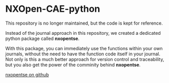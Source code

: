 # NXOpen-CAE-python

This repository is no longer maintained, but the code is kept for reference.

Instead of the journal approach in this repository, we created a dedicated python package called **nxopentse**.

With this package, you can immediately use the functions within your own journals, without the need to have the function code itself in your journal. Not only is this a much better approach for version control and traceability, but you also get the power of the comminity behind **nxopentse**.

[nxopentse on github](https://github.com/theScriptingEngineer/nxopentse)
